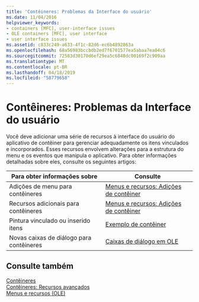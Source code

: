 ```yaml
---
title: 'Contêineres: Problemas da Interface do usuário'
ms.date: 11/04/2016
helpviewer_keywords:
- containers [MFC], user-interface issues
- OLE containers [MFC], user interface
- user interface issues
ms.assetid: c833c249-a633-4f1c-82d6-ec6b4892863a
ms.openlocfilehash: 68a56983bccbdb2ed7f6701577ea5abaa7ea04c6
ms.sourcegitcommit: 72583d30170d6ef29ea5c6848dc00169f2c909aa
ms.translationtype: MT
ms.contentlocale: pt-BR
ms.lasthandoff: 04/18/2019
ms.locfileid: "58779658"
---
```

# <a name="containers-user-interface-issues"></a>Contêineres: Problemas da Interface do usuário

Você deve adicionar uma série de recursos à interface do usuário do aplicativo de contêiner para gerenciar adequadamente os itens vinculados e incorporados. Esses recursos envolvem alterações para a estrutura do menu e os eventos que manipula o aplicativo. Para obter informações detalhadas sobre eles, consulte os seguintes artigos:

|Para obter informações sobre|Consulte|
|------------------------|---------|
|Adições de menu para contêineres|[Menus e recursos: Adições de contêiner](../mfc/menus-and-resources-container-additions.md)|
|Recursos adicionais para contêineres|[Menus e recursos: Adições de contêiner](../mfc/menus-and-resources-container-additions.md)|
|Pintura vinculado ou inserido itens|[Exemplo de contêiner](../overview/visual-cpp-samples.md)|
|Novas caixas de diálogo para contêineres|[Caixas de diálogo em OLE](../mfc/dialog-boxes-in-ole.md)|

## <a name="see-also"></a>Consulte também

[Contêineres](../mfc/containers.md)<br/>
[Contêineres: Recursos avançados](../mfc/containers-advanced-features.md)<br/>
[Menus e recursos (OLE)](../mfc/menus-and-resources-ole.md)

